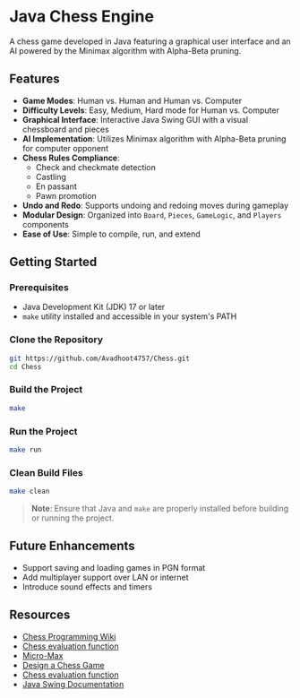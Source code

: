 # Java Chess Engine

A chess game developed in Java featuring a graphical user interface and an AI powered by the Minimax algorithm with Alpha-Beta pruning.

## Features

- **Game Modes**: Human vs. Human and Human vs. Computer
- **Difficulty Levels**: Easy, Medium, Hard mode for Human vs. Computer
- **Graphical Interface**: Interactive Java Swing GUI with a visual chessboard and pieces
- **AI Implementation**: Utilizes Minimax algorithm with Alpha-Beta pruning for computer opponent
- **Chess Rules Compliance**:
  - Check and checkmate detection
  - Castling
  - En passant
  - Pawn promotion
- **Undo and Redo**: Supports undoing and redoing moves during gameplay
- **Modular Design**: Organized into `Board`, `Pieces`, `GameLogic`, and `Players` components
- **Ease of Use**: Simple to compile, run, and extend

## Getting Started

### Prerequisites

- Java Development Kit (JDK) 17 or later
- `make` utility installed and accessible in your system's PATH

### Clone the Repository

```bash
git https://github.com/Avadhoot4757/Chess.git
cd Chess
```

### Build the Project

```bash
make
```

### Run the Project

```bash
make run
```

### Clean Build Files

```bash
make clean
```

> **Note**: Ensure that Java and `make` are properly installed before building or running the project.

## Future Enhancements

- Support saving and loading games in PGN format
- Add multiplayer support over LAN or internet
- Introduce sound effects and timers

## Resources

- [Chess Programming Wiki](https://www.chessprogramming.org)
- [Chess evaluation function](https://chess.stackexchange.com/questions/26893/chess-evaluation-function)
- [Micro-Max](https://home.hccnet.nl/h.g.muller/max-src2.html)
- [Design a Chess Game](https://www.geeksforgeeks.org/design-a-chess-game/)
- [Chess evaluation function](https://chess.stackexchange.com/questions/26893/chess-evaluation-function)
- [Java Swing Documentation](https://docs.oracle.com/javase/tutorial/uiswing/)